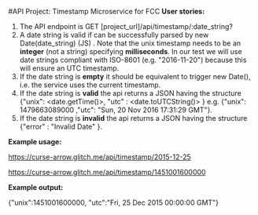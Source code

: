 #API Project: Timestamp Microservice for FCC 
**User stories:**
1. The API endpoint is GET [project_url]/api/timestamp/:date_string?
2. A date string is valid if can be successfully parsed by new Date(date_string) (JS) . Note that the unix timestamp needs to be an **integer** (not a string) specifying **milliseconds**. In our test we will use date strings compliant with ISO-8601 (e.g. "2016-11-20") because this will ensure an UTC timestamp.
3. If the date string is **empty** it should be equivalent to trigger new Date(), i.e. the service uses the current timestamp.
4. If the date string is **valid** the api returns a JSON having the structure {"unix": <date.getTime()>, "utc" : <date.toUTCString()> } e.g. {"unix": 1479663089000 ,"utc": "Sun, 20 Nov 2016 17:31:29 GMT"}.
5. If the date string is **invalid** the api returns a JSON having the structure {"error" : "Invalid Date" }.

**Example usage:**

https://curse-arrow.glitch.me/api/timestamp/2015-12-25

https://curse-arrow.glitch.me/api/timestamp/1451001600000

**Example output:**

{"unix":1451001600000, "utc":"Fri, 25 Dec 2015 00:00:00 GMT"}
